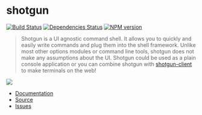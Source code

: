 # shotgun

[![Build Status](https://travis-ci.org/chevex/shotgun.png)](https://travis-ci.org/chevex/shotgun)
[![Dependencies Status](https://gemnasium.com/Chevex/shotgun.png)](https://gemnasium.com/Chevex/shotgun)
[![NPM version](https://badge.fury.io/js/shotgun.png)](http://badge.fury.io/js/shotgun)

> Shotgun is a UI agnostic command shell. It allows you to quickly and easily write commands and plug them into the shell framework. Unlike most other options modules or command line tools, shotgun does not make any assumptions about the UI. Shotgun could be used as a plain console application or you can combine shotgun with [shotgun-client](https://github.com/chevex/shotgun-client) to make terminals on the web!

![](http://i.imgur.com/zUsgxFW.gif)

- [Documentation](https://github.com/chevex/shotgun/wiki)
- [Source](https://github.com/chevex/shotgun)
- [Issues](https://github.com/chevex/shotgun/issues)
